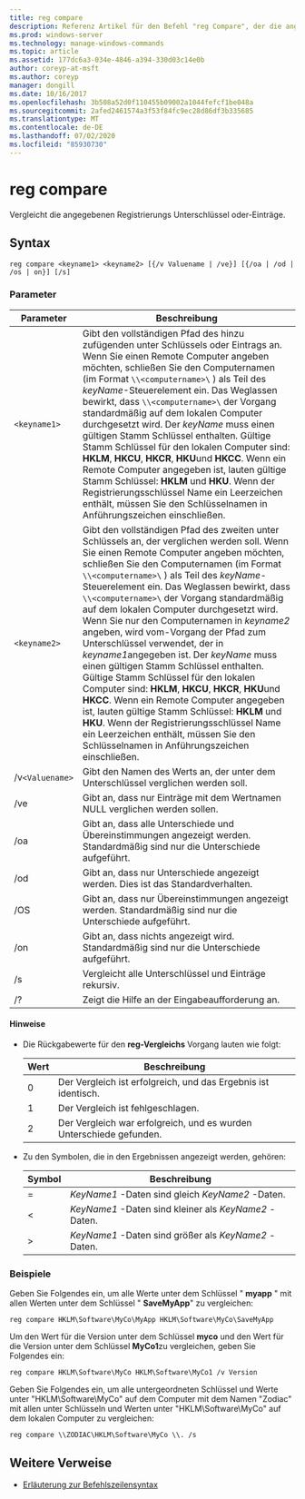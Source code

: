 ```yaml
---
title: reg compare
description: Referenz Artikel für den Befehl "reg Compare", der die angegebenen Registrierungs Unterschlüssel oder Einträge vergleicht.
ms.prod: windows-server
ms.technology: manage-windows-commands
ms.topic: article
ms.assetid: 177dc6a3-034e-4846-a394-330d03c14e0b
author: coreyp-at-msft
ms.author: coreyp
manager: dongill
ms.date: 10/16/2017
ms.openlocfilehash: 3b508a52d0f110455b09002a1044fefcf1be048a
ms.sourcegitcommit: 2afed2461574a3f53f84fc9ec28d86df3b335685
ms.translationtype: MT
ms.contentlocale: de-DE
ms.lasthandoff: 07/02/2020
ms.locfileid: "85930730"
---
```

# <a name="reg-compare"></a>reg compare

Vergleicht die angegebenen Registrierungs Unterschlüssel oder-Einträge.

## <a name="syntax"></a>Syntax

```
reg compare <keyname1> <keyname2> [{/v Valuename | /ve}] [{/oa | /od | /os | on}] [/s]
```

### <a name="parameters"></a>Parameter

| Parameter | Beschreibung |
|--|--|
| `<keyname1>` | Gibt den vollständigen Pfad des hinzu zufügenden unter Schlüssels oder Eintrags an. Wenn Sie einen Remote Computer angeben möchten, schließen Sie den Computernamen (im Format `\\<computername>\` ) als Teil des *keyName*-Steuerelement ein. Das Weglassen bewirkt, dass `\\<computername>\` der Vorgang standardmäßig auf dem lokalen Computer durchgesetzt wird. Der *keyName* muss einen gültigen Stamm Schlüssel enthalten. Gültige Stamm Schlüssel für den lokalen Computer sind: **HKLM**, **HKCU**, **HKCR**, **HKU**und **HKCC**. Wenn ein Remote Computer angegeben ist, lauten gültige Stamm Schlüssel: **HKLM** und **HKU**. Wenn der Registrierungsschlüssel Name ein Leerzeichen enthält, müssen Sie den Schlüsselnamen in Anführungszeichen einschließen. |
| `<keyname2>` | Gibt den vollständigen Pfad des zweiten unter Schlüssels an, der verglichen werden soll. Wenn Sie einen Remote Computer angeben möchten, schließen Sie den Computernamen (im Format `\\<computername>\` ) als Teil des *keyName*-Steuerelement ein. Das Weglassen bewirkt, dass `\\<computername>\` der Vorgang standardmäßig auf dem lokalen Computer durchgesetzt wird. Wenn Sie nur den Computernamen in *keyname2* angeben, wird vom-Vorgang der Pfad zum Unterschlüssel verwendet, der in *keyname1*angegeben ist. Der *keyName* muss einen gültigen Stamm Schlüssel enthalten. Gültige Stamm Schlüssel für den lokalen Computer sind: **HKLM**, **HKCU**, **HKCR**, **HKU**und **HKCC**. Wenn ein Remote Computer angegeben ist, lauten gültige Stamm Schlüssel: **HKLM** und **HKU**. Wenn der Registrierungsschlüssel Name ein Leerzeichen enthält, müssen Sie den Schlüsselnamen in Anführungszeichen einschließen. |
| /v`<Valuename>` | Gibt den Namen des Werts an, der unter dem Unterschlüssel verglichen werden soll. |
| /ve | Gibt an, dass nur Einträge mit dem Wertnamen NULL verglichen werden sollen. |
| /oa | Gibt an, dass alle Unterschiede und Übereinstimmungen angezeigt werden. Standardmäßig sind nur die Unterschiede aufgeführt. |
| /od | Gibt an, dass nur Unterschiede angezeigt werden. Dies ist das Standardverhalten. |
| /OS | Gibt an, dass nur Übereinstimmungen angezeigt werden. Standardmäßig sind nur die Unterschiede aufgeführt. |
| /on | Gibt an, dass nichts angezeigt wird. Standardmäßig sind nur die Unterschiede aufgeführt. |
| /s | Vergleicht alle Unterschlüssel und Einträge rekursiv. |
| /? | Zeigt die Hilfe an der Eingabeaufforderung an. |

#### <a name="remarks"></a>Hinweise

- Die Rückgabewerte für den **reg-Vergleichs** Vorgang lauten wie folgt:

    | Wert | Beschreibung |
    |--|--|
    | 0 | Der Vergleich ist erfolgreich, und das Ergebnis ist identisch. |
    | 1 | Der Vergleich ist fehlgeschlagen. |
    | 2 | Der Vergleich war erfolgreich, und es wurden Unterschiede gefunden. |

- Zu den Symbolen, die in den Ergebnissen angezeigt werden, gehören:

    | Symbol | Beschreibung |
    |--|--|
    | = | *KeyName1* -Daten sind gleich *KeyName2* -Daten. |
    | < | *KeyName1* -Daten sind kleiner als *KeyName2* -Daten. |
    | > | *KeyName1* -Daten sind größer als *KeyName2* -Daten. |

### <a name="examples"></a>Beispiele

Geben Sie Folgendes ein, um alle Werte unter dem Schlüssel " **myapp** " mit allen Werten unter dem Schlüssel " **SaveMyApp**" zu vergleichen:

```
reg compare HKLM\Software\MyCo\MyApp HKLM\Software\MyCo\SaveMyApp
```

Um den Wert für die Version unter dem Schlüssel **myco** und den Wert für die Version unter dem Schlüssel **MyCo1**zu vergleichen, geben Sie Folgendes ein:

```
reg compare HKLM\Software\MyCo HKLM\Software\MyCo1 /v Version
```

Geben Sie Folgendes ein, um alle untergeordneten Schlüssel und Werte unter "HKLM\Software\MyCo" auf dem Computer mit dem Namen "Zodiac" mit allen unter Schlüsseln und Werten unter "HKLM\Software\MyCo" auf dem lokalen Computer zu vergleichen:

```
reg compare \\ZODIAC\HKLM\Software\MyCo \\. /s
```

## <a name="additional-references"></a>Weitere Verweise

- [Erläuterung zur Befehlszeilensyntax](command-line-syntax-key.md)
